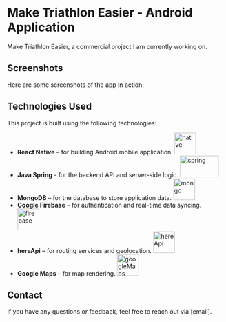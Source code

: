 # Make Triathlon Easier - Android Application

Make Triathlon Easier, a commercial project I am currently working on.

## Screenshots
Here are some screenshots of the app in action:

## Technologies Used
This project is built using the following technologies:
- **React Native** – for building Android mobile application. <img src="https://devtop.io/wp-content/uploads/2022/10/react-native-1.png" alt="native" width="" height="50"/>
- **Java Spring** - for the backend API and server-side logic. <img src="https://e4developer.com/wp-content/uploads/2018/01/spring-boot.png" alt="spring" width="90" height="50"/>
- **MongoDB** – for the database to store application data. <img src="https://encrypted-tbn0.gstatic.com/images?q=tbn:ANd9GcQYP2wh48_6wrG4tZleiAngKQ0ThkCjuKaSzw&s" alt="mongo" width="" height="50"/>
- **Google Firebase** – for authentication and real-time data syncing. <img src="https://firebase.google.com/static/images/brand-guidelines/logo-vertical.png" alt="firebase" width="" height="50"/>
- **hereApi** – for routing services and geolocation. <img src="https://cdn.zoominsoftware.io/here-skin-dev/public/assets/img/logo-skin-here.svg" alt="hereApi" width="" height="50"/>
- **Google Maps** – for map rendering. <img src="https://www.google.com/images/branding/product/2x/maps_96in128dp.png" alt="googleMaps" width="" height="50"/>

## Contact
If you have any questions or feedback, feel free to reach out via [email].

